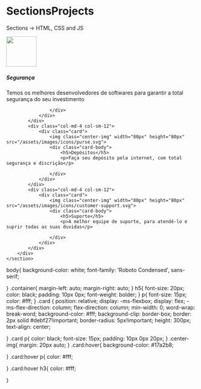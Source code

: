 # SectionsProjects
Sections -> HTML, CSS and JS


<!-- SECTION CARD -->
<!-- Html -->

<div class="container">
    <section id="topics" class="padding-section">
        <div class="row">
            <div class="col-md-4 col-sm-12">
                <div class="card">
                    <img class="center-img" width="80px" height="80px" src="">
                    <div class="card-body">
                        <h5>Segurança</h5>
                        <p>Temos os melhores desenvolvedores de softwares para garantir a total segurança do seu        investimento</p>
                       
                    </div>    
                </div>
            </div>
            <div class="col-md-4 col-sm-12">
                <div class="card">
                    <img class="center-img" width="80px" height="80px" src="/assets/images/icons/purse.svg">
                    <div class="card-body">
                        <h5>Depósitos</h5>
                        <p>Faça seu depósito pela internet, com total segurança e discrição</p>
                       
                    </div>    
                </div>
            </div>
            <div class="col-md-4 col-sm-12">
                <div class="card">
                    <img class="center-img" width="80px" height="80px" src="/assets/images/icons/customer-support.svg">
                    <div class="card-body">
                        <h5>Suporte</h5>
                        <p>A melhor equipe de suporte, para atendê-lo e suprir todas as suas duvidas</p>
                       
                    </div>    
                </div>
            </div>
        </div>
    </section>
</div>

<!-- CSS -->
body{
background-color: white;
font-family: 'Roboto Condensed', sans-serif;

}
.container{
	margin-left: auto;
	margin-right: auto;
}
h5{
	font-size: 20px;
	color: black;
	padding: 10px 0px;
	font-weight: bolder;
}
p{
	font-size: 15px;
	color: #fff;
}
.card {
    position: relative;
    display: -ms-flexbox;
    display: flex;
    -ms-flex-direction: column;
    flex-direction: column;
    min-width: 0;
    word-wrap: break-word;
    background-color: #fff;
    background-clip: border-box;
    border: 2px solid #debf27!important;
    border-radius: 5px!important;
    height: 300px;
    text-align: center;

}
.card p{
color: black;
font-size: 15px;
padding: 10px 0px 20px;
}
.center-img{
	margin: 20px auto;
}
.card:hover{
	background-color: #17a2b8;

}
.card:hover p{
	color: #fff;

}
.card:hover h3{
	color: #fff;

}


